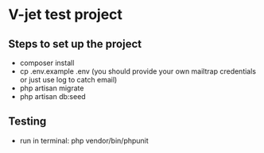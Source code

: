 # V-jet test project



## Steps to set up the project 

- composer install
- cp .env.example .env (you should provide your own mailtrap credentials or just use log to catch email)
- php artisan migrate
- php artisan db:seed

## Testing
- run in terminal: php vendor/bin/phpunit
